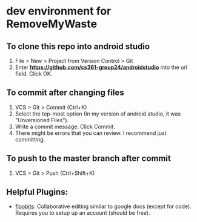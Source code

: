 # dev environment for RemoveMyWaste

## To clone this repo into android studio

1) File > New > Project from Version Control > Git
2) Enter **https://github.com/cs361-group24/androidstudio** into the url field. Click OK.

## To commit after changing files

1) VCS > Git > Commit (Ctrl+K)
2) Select the top-most option (In my version of android studio, it was "Unversioned Files").
3) Write a commit message. Click Commit.
4) There might be errors that you can review. I recommend just committing.

## To push to the master branch after commit

1) VCS > Git > Push (Ctrl+Shift+K)

## Helpful Plugins:
- [floobits](https://floobits.com/help/plugins/intellij): Collaborative editing similar to google docs (except for code). Requires you to setup up an account (should be free).
